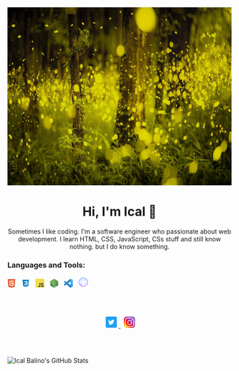 <img src="https://github.com/icalbalino/icalbalino/blob/master/asset/hutan.jpg" alt="binary rain cloud" width="100%" height="400">

<h1 align="center">Hi, I'm Ical 👋</h1>
<p align="center">
Sometimes I like coding. I'm a software engineer who passionate about web development. I learn HTML, CSS, JavaScript, CSs stuff and still know nothing. but I do know something.
</p>


### **Languages and Tools:**

<code><img height="20" src="https://github.com/icalbalino/icalbalino/blob/master/asset/html.png" alt="html logo png"></code> &nbsp;
<code><img height="20" src="https://github.com/icalbalino/icalbalino/blob/master/asset/css.png" alt="css logo png"></code> &nbsp;
<code><img height="20" src="https://github.com/icalbalino/icalbalino/blob/master/asset/javascript.png" alt="javascript logo png"></code> &nbsp;
<code><img height="20" src="https://github.com/icalbalino/icalbalino/blob/master/asset/nodejs.png" alt="nodejs logo png"></code> &nbsp;
<code><img height="20" src="https://github.com/icalbalino/icalbalino/blob/master/asset/vsc.png" alt="visual studio code logo png"></code> &nbsp;
<code><img height="25" src="https://github.com/icalbalino/icalbalino/blob/master/asset/github.png" alt="github logo png"></code>

<br />
<br />

<p align="center">
  <a href="https://twitter.com/icalbalino">
    <img height="25" src="https://github.com/icalbalino/icalbalino/blob/master/asset/twitter.png" alt="twitter logo png">
  </a>
  &nbsp;
  <a href="https://www.instagram.com/icalbalino">
    <img height="25" src="https://github.com/icalbalino/icalbalino/blob/master/asset/insta.png" alt="instagram logo png">
  </a>
</p>

<br />
<br />

![Ical Balino's GitHub Stats](https://github-readme-stats.vercel.app/api?username=icalbalino&show_icons=true&theme=github_dark&include_all_commits=true&hide_border=true&border_radius=20&langs_count)



<!--
**icalbalino/icalbalino** is a ✨ _special_ ✨ repository because its `README.md` (this file) appears on your GitHub profile.

Here are some ideas to get you started:

- 🔭 I’m currently working on ...
- 🌱 I’m currently learning ...
- 👯 I’m looking to collaborate on ...
- 🤔 I’m looking for help with ...
- 💬 Ask me about ...
- 📫 How to reach me: ...
- 😄 Pronouns: ...
- ⚡ Fun fact: ...
-->

